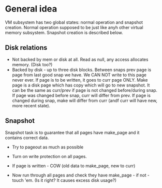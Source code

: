 # General idea #

VM subsystem has two global states: normal operation and snapshot creation. Normal operation supposed to be just like anyh other virtual memory subsystem. Snapshot creation is described below.

## Disk relations ##

  * Not backed by mem or disk at all. Read as null, any access allocates memory. (Disk too?)
  * Backed by disk - up to three disk blocks. Between snaps prev page is page from last good snap we have. We CAN NOT write to this page never ever. If page is to be written, it goes to curr page ONLY. Make page is a disk page which has copy which will go to new snapshot. It can be the same as curr/prev if page is not changed before/during snap. If page was changed before snap, curr will differ from prev. If page is changed during snap, make will differ from curr (andf curr will have new, more recent state).

## Snapshot ##

Snapshot task is to guarantee that all pages have make\_page and it contains correct data.

  * Try to pageout as much as possible

  * Turn on write protection on all pages.

  * If page is written - COW (old data to make\_page, new to curr)

  * Now run through all pages and check they have make\_page - if not - touch 'em. (Is it right? It causes excess disk usage?)